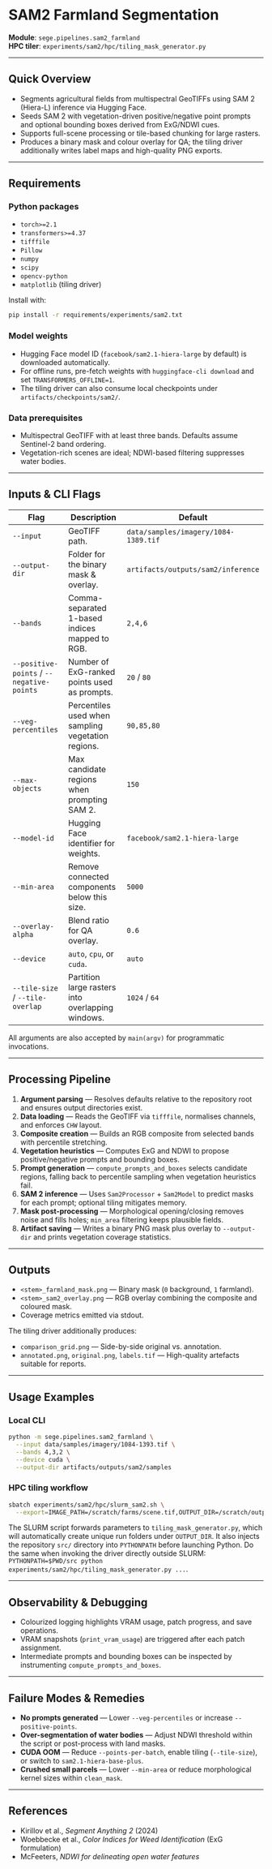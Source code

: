 # SAM2 Farmland Segmentation

**Module**: `sege.pipelines.sam2_farmland`  
**HPC tiler**: `experiments/sam2/hpc/tiling_mask_generator.py`

---

## Quick Overview
- Segments agricultural fields from multispectral GeoTIFFs using SAM 2 (Hiera-L) inference via Hugging Face.
- Seeds SAM 2 with vegetation-driven positive/negative point prompts and optional bounding boxes derived from ExG/NDWI cues.
- Supports full-scene processing or tile-based chunking for large rasters.
- Produces a binary mask and colour overlay for QA; the tiling driver additionally writes label maps and high-quality PNG exports.

---

## Requirements

### Python packages
- `torch>=2.1`
- `transformers>=4.37`
- `tifffile`
- `Pillow`
- `numpy`
- `scipy`
- `opencv-python`
- `matplotlib` (tiling driver)

Install with:

```bash
pip install -r requirements/experiments/sam2.txt
```

### Model weights
- Hugging Face model ID (`facebook/sam2.1-hiera-large` by default) is downloaded automatically.
- For offline runs, pre-fetch weights with `huggingface-cli download` and set `TRANSFORMERS_OFFLINE=1`.
- The tiling driver can also consume local checkpoints under `artifacts/checkpoints/sam2/`.

### Data prerequisites
- Multispectral GeoTIFF with at least three bands. Defaults assume Sentinel-2 band ordering.
- Vegetation-rich scenes are ideal; NDWI-based filtering suppresses water bodies.

---

## Inputs & CLI Flags

| Flag | Description | Default |
| ---- | ----------- | ------- |
| `--input` | GeoTIFF path. | `data/samples/imagery/1084-1389.tif` |
| `--output-dir` | Folder for the binary mask & overlay. | `artifacts/outputs/sam2/inference` |
| `--bands` | Comma-separated 1-based indices mapped to RGB. | `2,4,6` |
| `--positive-points` / `--negative-points` | Number of ExG-ranked points used as prompts. | `20` / `80` |
| `--veg-percentiles` | Percentiles used when sampling vegetation regions. | `90,85,80` |
| `--max-objects` | Max candidate regions when prompting SAM 2. | `150` |
| `--model-id` | Hugging Face identifier for weights. | `facebook/sam2.1-hiera-large` |
| `--min-area` | Remove connected components below this size. | `5000` |
| `--overlay-alpha` | Blend ratio for QA overlay. | `0.6` |
| `--device` | `auto`, `cpu`, or `cuda`. | `auto` |
| `--tile-size` / `--tile-overlap` | Partition large rasters into overlapping windows. | `1024` / `64` |

All arguments are also accepted by `main(argv)` for programmatic invocations.

---

## Processing Pipeline
1. **Argument parsing** — Resolves defaults relative to the repository root and ensures output directories exist.
2. **Data loading** — Reads the GeoTIFF via `tifffile`, normalises channels, and enforces `CHW` layout.
3. **Composite creation** — Builds an RGB composite from selected bands with percentile stretching.
4. **Vegetation heuristics** — Computes ExG and NDWI to propose positive/negative prompts and bounding boxes.
5. **Prompt generation** — `compute_prompts_and_boxes` selects candidate regions, falling back to percentile sampling when vegetation heuristics fail.
6. **SAM 2 inference** — Uses `Sam2Processor` + `Sam2Model` to predict masks for each prompt; optional tiling mitigates memory.
7. **Mask post-processing** — Morphological opening/closing removes noise and fills holes; `min_area` filtering keeps plausible fields.
8. **Artifact saving** — Writes a binary PNG mask plus overlay to `--output-dir` and prints vegetation coverage statistics.

---

## Outputs
- `<stem>_farmland_mask.png` — Binary mask (`0` background, `1` farmland).
- `<stem>_sam2_overlay.png` — RGB overlay combining the composite and coloured mask.
- Coverage metrics emitted via stdout.

The tiling driver additionally produces:
- `comparison_grid.png` — Side-by-side original vs. annotation.
- `annotated.png`, `original.png`, `labels.tif` — High-quality artefacts suitable for reports.

---

## Usage Examples

### Local CLI
```bash
python -m sege.pipelines.sam2_farmland \
  --input data/samples/imagery/1084-1393.tif \
  --bands 4,3,2 \
  --device cuda \
  --output-dir artifacts/outputs/sam2/samples
```

### HPC tiling workflow
```bash
sbatch experiments/sam2/hpc/slurm_sam2.sh \
  --export=IMAGE_PATH=/scratch/farms/scene.tif,OUTPUT_DIR=/scratch/outputs/scene
```
The SLURM script forwards parameters to `tiling_mask_generator.py`, which will automatically create unique run folders under `OUTPUT_DIR`.
It also injects the repository `src/` directory into `PYTHONPATH` before launching Python. Do the same when invoking the driver directly outside SLURM: `PYTHONPATH=$PWD/src python experiments/sam2/hpc/tiling_mask_generator.py ...`.

---

## Observability & Debugging
- Colourized logging highlights VRAM usage, patch progress, and save operations.
- VRAM snapshots (`print_vram_usage`) are triggered after each patch assignment.
- Intermediate prompts and bounding boxes can be inspected by instrumenting `compute_prompts_and_boxes`.

---

## Failure Modes & Remedies
- **No prompts generated** — Lower `--veg-percentiles` or increase `--positive-points`.
- **Over-segmentation of water bodies** — Adjust NDWI threshold within the script or post-process with land masks.
- **CUDA OOM** — Reduce `--points-per-batch`, enable tiling (`--tile-size`), or switch to `sam2.1-hiera-base-plus`.
- **Crushed small parcels** — Lower `--min-area` or reduce morphological kernel sizes within `clean_mask`.

---

## References
- Kirillov et al., *Segment Anything 2* (2024)  
- Woebbecke et al., *Color Indices for Weed Identification* (ExG formulation)  
- McFeeters, *NDWI for delineating open water features*
